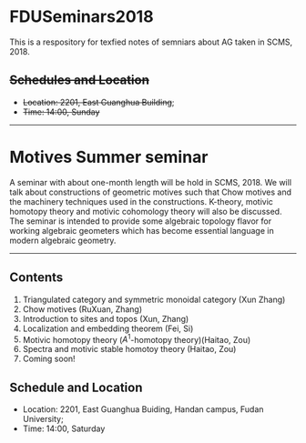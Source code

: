 # FDUSeminars2018
This is a respository for texfied notes of semniars about AG taken in SCMS, 2018.
## ~~Schedules and Location~~
* ~~Location: 2201, East Guanghua Building~~;
* ~~Time: 14:00, Sunday~~
---
# Motives Summer seminar
A seminar with about one-month length will be hold in SCMS, 2018. We will talk about constructions of geometric motives such that Chow motives and the machinery techniques used in the constructions. K-theory, motivic homotopy theory and motivic cohomology theory will also be discussed. The seminar is intended to provide some algebraic topology flavor for working algebraic geometers which has become essential language in modern algebraic geometry.  

---
## Contents

1. Triangulated category and symmetric monoidal category (Xun Zhang)
2. Chow motives (RuXuan, Zhang)
3. Introduction to sites and topos (Xun, Zhang)
4. Localization and embedding theorem (Fei, Si)
5. Motivic homotopy theory ($A^1$-homotopy theory)(Haitao, Zou)
6. Spectra and motivic stable homotoy theory (Haitao, Zou)
7. Coming soon!

## Schedule and Location

* Location: 2201, East Guanghua Buiding, Handan campus, Fudan University;
* Time: 14:00, Saturday
